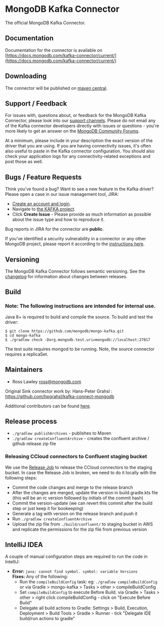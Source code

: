 # MongoDB Kafka Connector

The official MongoDB Kafka Connector.


## Documentation

Documentation for the connector is available on [https://docs.mongodb.com/kafka-connector/current/](https://docs.mongodb.com/kafka-connector/current/)

## Downloading

The connector will be published on [maven central](https://search.maven.org/search?q=g:org.mongodb.kafka%20AND%20a:mongo-kafka-connect).

## Support / Feedback

For issues with, questions about, or feedback for the MongoDB Kafka Connector, please look into our
[support channels](http://www.mongodb.org/about/support). Please do not email any of the Kafka connector developers directly with issues or
questions - you're more likely to get an answer on the
[MongoDB Community Forums](https://community.mongodb.com/tags/c/drivers-odms-connectors/7/kafka-connector).

At a minimum, please include in your description the exact version of the driver that you are using.  If you are having
connectivity issues, it's often also useful to paste in the Kafka connector configuration. You should also check your application logs for
any connectivity-related exceptions and post those as well.

## Bugs / Feature Requests

Think you’ve found a bug? Want to see a new feature in the Kafka driver? Please open a case in our issue management tool, JIRA:

- [Create an account and login](https://jira.mongodb.org).
- Navigate to [the KAFKA project](https://jira.mongodb.org/browse/KAFKA).
- Click **Create Issue** - Please provide as much information as possible about the issue type and how to reproduce it.

Bug reports in JIRA for the connector are **public**.

If you’ve identified a security vulnerability in a connector or any other MongoDB project, please report it according to the
[instructions here](https://docs.mongodb.com/manual/tutorial/create-a-vulnerability-report/).

## Versioning

The MongoDB Kafka Connector follows semantic versioning.
See the [changelog](./CHANGELOG.md) for information about changes between releases.

## Build

### Note: The following instructions are intended for internal use.

Java 8+ is required to build and compile the source. To build and test the driver:

```
$ git clone https://github.com/mongodb/mongo-kafka.git
$ cd mongo-kafka
$ ./gradlew check -Dorg.mongodb.test.uri=mongodb://localhost:27017
```

The test suite requires mongod to be running. Note, the source connector requires a replicaSet.

## Maintainers

* Ross Lawley          ross@mongodb.com

Original Sink connector work by: Hans-Peter Grahsl : https://github.com/hpgrahsl/kafka-connect-mongodb

Additional contributors can be found [here](https://github.com/mongodb/mongo-kafka/graphs/contributors).

## Release process

- `./gradlew publishArchives` - publishes to Maven
-  `./gradlew createConfluentArchive` - creates the confluent archive / github release zip file

### Releasing CCloud connectors to Confluent staging bucket

We use the [Release Job](https://jenkins.confluent.io/job/Connect-Releases-Org/job/connect-releases/job/master) to release the CCloud connectors to the staging bucket. In case the Release Job is broken, we need to do it locally with the following steps:

- Commit the code changes and merge to the release branch
- After the changes are merged, update the version in build.gradle.kts file (this will be an rc version followed by initials of the commit hash)
- Commit the version-update (we can revert this commit after the build step or just keep it for bookeeping)
- Generate a tag with version on the release branch and push it
- Run `./gradlew createConfluentArchive`
- Upload the zip file from `./build/confluent/` to staging bucket in AWS and replicate the permissions for the zip file from previous version


## IntelliJ IDEA

A couple of manual configuration steps are required to run the code in IntelliJ:

  - **Error:** `java: cannot find symbol. symbol: variable Versions`<br>
    **Fixes:** Any of the following: <br>
      - Run the `compileBuildConfig` task: eg: `./gradlew compileBuildConfig` or via Gradle > mongo-kafka > Tasks > other > compileBuildConfig
      - Set `compileBuildConfig` to execute Before Build. via Gradle > Tasks > other > right click compileBuildConfig - click on "Execute Before Build"
      - Delegate all build actions to Gradle: Settings > Build, Execution, Deployment > Build Tools > Gradle > Runner - tick "Delegate IDE build/run actions to gradle"
